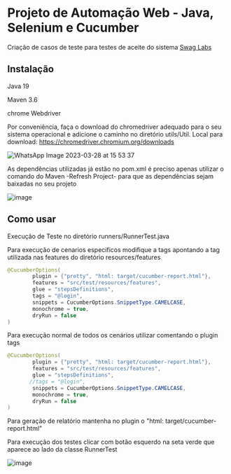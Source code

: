 # Projeto de Automação Web - Java, Selenium e Cucumber

Criação de casos de teste para testes de aceite do sistema [Swag Labs](https://www.saucedemo.com/)

## Instalação

Java 19
 
Maven 3.6

chrome Webdriver

Por conveniência, faça o download do chromedriver adequado para o seu sistema operacional e adicione o caminho no diretório utils/Util. Local para download: https://chromedriver.chromium.org/downloads

![WhatsApp Image 2023-03-28 at 15 53 37](https://user-images.githubusercontent.com/102709022/228339581-41f6bcea-1135-4ce3-8dfb-efae83bf6482.jpeg)




As dependências utilizadas já estão no pom.xml é preciso 
apenas utilizar o comando do Maven -Refresh Project- para 
que as dependências sejam baixadas no seu projeto


![image](https://user-images.githubusercontent.com/102709022/228332037-e0f80f54-65a3-4833-82fe-b2f0a69325c6.png)


## Como usar


Execução de Teste no diretório runners/RunnerTest.java 

Para execução de cenarios especificos modifique a tags apontando 
a tag utilizada nas features do diretório resources/features
```java
@CucumberOptions(
        plugin = {"pretty", "html: target/cucumber-report.html"},
        features = "src/test/resources/features",
        glue = "stepsDefinitions",
        tags = "@login",
        snippets = CucumberOptions.SnippetType.CAMELCASE,
        monochrome = true,
        dryRun = false
)
```
Para execução normal de todos os cenários utilizar comentando o plugin tags
```java
@CucumberOptions(
        plugin = {"pretty", "html: target/cucumber-report.html"},
        features = "src/test/resources/features",
        glue = "stepsDefinitions",
       //tags = "@login",
        snippets = CucumberOptions.SnippetType.CAMELCASE,
        monochrome = true,
        dryRun = false
)
```
Para geração de relatório mantenha no plugin o "html: target/cucumber-report.html"

Para execução dos testes clicar com botão esquerdo na seta verde que aparece ao lado 
da classe RunnerTest

![image](https://user-images.githubusercontent.com/102709022/228332191-6a204987-4cea-4478-8b8d-9569639c31d2.png)


